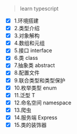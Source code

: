 > learn typescript

- [x] 1.环境搭建
- [x] 2.类型介绍
- [x] 3.对象解构
- [x] 4.数组和元组
- [x] 5.接口 interface
- [x] 6.类 class
- [x] 7.抽象类 abstract
- [x] 8.配置文件
- [x] 9.联合类型和类型保护
- [x] 10.枚举类型 enum
- [x] 11.泛型 T
- [x] 12.命名空间 namespace
- [x] 13.爬虫
- [x] 14.服务端 Express
- [x] 15.类的装饰器
